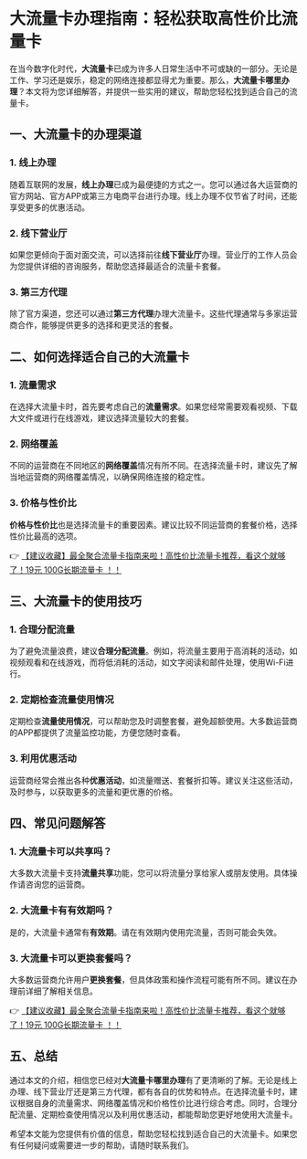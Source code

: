 # 大流量卡办理指南：轻松获取高性价比流量卡

在当今数字化时代，**大流量卡**已成为许多人日常生活中不可或缺的一部分。无论是工作、学习还是娱乐，稳定的网络连接都显得尤为重要。那么，**大流量卡哪里办理**？本文将为您详细解答，并提供一些实用的建议，帮助您轻松找到适合自己的流量卡。

## 一、大流量卡的办理渠道

### 1. 线上办理
随着互联网的发展，**线上办理**已成为最便捷的方式之一。您可以通过各大运营商的官方网站、官方APP或第三方电商平台进行办理。线上办理不仅节省了时间，还能享受更多的优惠活动。

### 2. 线下营业厅
如果您更倾向于面对面交流，可以选择前往**线下营业厅**办理。营业厅的工作人员会为您提供详细的咨询服务，帮助您选择最适合的流量卡套餐。

### 3. 第三方代理
除了官方渠道，您还可以通过**第三方代理**办理大流量卡。这些代理通常与多家运营商合作，能够提供更多的选择和更灵活的套餐。

## 二、如何选择适合自己的大流量卡

### 1. 流量需求
在选择大流量卡时，首先要考虑自己的**流量需求**。如果您经常需要观看视频、下载大文件或进行在线游戏，建议选择流量较大的套餐。

### 2. 网络覆盖
不同的运营商在不同地区的**网络覆盖**情况有所不同。在选择流量卡时，建议先了解当地运营商的网络覆盖情况，以确保网络连接的稳定性。

### 3. 价格与性价比
**价格与性价比**也是选择流量卡的重要因素。建议比较不同运营商的套餐价格，选择性价比最高的选项。

👉 [【建议收藏】最全聚合流量卡指南来啦！高性价比流量卡推荐，看这个就够了！19元 100G长期流量卡 ！！](https://bit.ly/Liuliangka)

## 三、大流量卡的使用技巧

### 1. 合理分配流量
为了避免流量浪费，建议**合理分配流量**。例如，将流量主要用于高消耗的活动，如视频观看和在线游戏，而将低消耗的活动，如文字阅读和邮件处理，使用Wi-Fi进行。

### 2. 定期检查流量使用情况
定期检查**流量使用情况**，可以帮助您及时调整套餐，避免超额使用。大多数运营商的APP都提供了流量监控功能，方便您随时查看。

### 3. 利用优惠活动
运营商经常会推出各种**优惠活动**，如流量赠送、套餐折扣等。建议关注这些活动，及时参与，以获取更多的流量和更优惠的价格。

## 四、常见问题解答

### 1. 大流量卡可以共享吗？
大多数大流量卡支持**流量共享**功能，您可以将流量分享给家人或朋友使用。具体操作请咨询您的运营商。

### 2. 大流量卡有有效期吗？
是的，大流量卡通常有**有效期**。请在有效期内使用完流量，否则可能会失效。

### 3. 大流量卡可以更换套餐吗？
大多数运营商允许用户**更换套餐**，但具体政策和操作流程可能有所不同。建议在办理前详细了解相关信息。

👉 [【建议收藏】最全聚合流量卡指南来啦！高性价比流量卡推荐，看这个就够了！19元 100G长期流量卡 ！！](https://bit.ly/Liuliangka)

## 五、总结

通过本文的介绍，相信您已经对**大流量卡哪里办理**有了更清晰的了解。无论是线上办理、线下营业厅还是第三方代理，都有各自的优势和特点。在选择流量卡时，建议根据自身的流量需求、网络覆盖情况和价格性价比进行综合考虑。同时，合理分配流量、定期检查使用情况以及利用优惠活动，都能帮助您更好地使用大流量卡。

希望本文能为您提供有价值的信息，帮助您轻松找到适合自己的大流量卡。如果您有任何疑问或需要进一步的帮助，请随时联系我们。